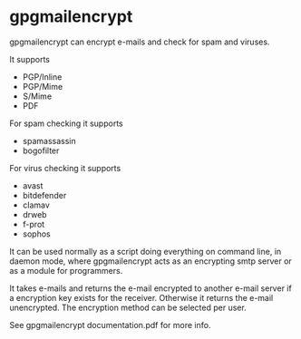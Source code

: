 # gpgmailencrypt
gpgmailencrypt can encrypt e-mails and check for spam and viruses.

It supports
* PGP/Inline
* PGP/Mime
* S/Mime
* PDF

For spam checking it supports
* spamassassin
* bogofilter

For virus checking it supports
* avast
* bitdefender
* clamav
* drweb
* f-prot
* sophos

It can be used normally as a script doing everything on command line, in daemon mode, where gpgmailencrypt acts as an encrypting smtp server or as a module for programmers. 

It takes e-mails and  returns the e-mail encrypted to another e-mail server if a encryption key exists for the receiver. Otherwise it returns the e-mail unencrypted.
The encryption method can be selected per user.

See gpgmailencrypt documentation.pdf for more info.
